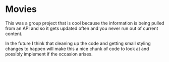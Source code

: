 # Movies
This was a group project that is cool because the information is being pulled from an API and so it gets updated often and you never run out of current content.

In the future I think that cleaning up the code and getting small styling changes to happen will make this a nice chunk of code to look at and possibly implement if the occasion arises.